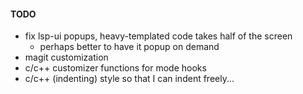 #### TODO

* fix lsp-ui popups, heavy-templated code takes half of the screen
  * perhaps better to have it popup on demand
* magit customization
* c/c++ customizer functions for mode hooks
* c/c++ (indenting) style so that I can indent freely...

